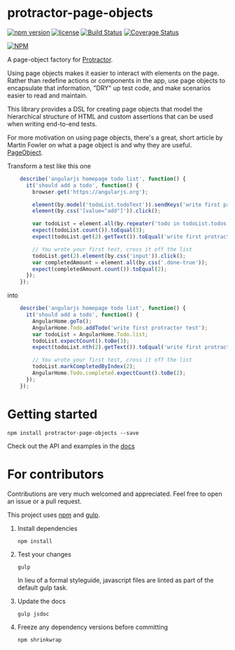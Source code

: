 # protractor-page-objects

[![npm version](https://img.shields.io/npm/v/protractor-page-objects.svg)](https://www.npmjs.com/package/protractor-page-objects)
[![license](https://img.shields.io/npm/l/protractor-page-objects.svg)](https://www.npmjs.com/package/protractor-page-objects)
[![Build Status](https://travis-ci.org/digitil/protractor-page-objects.svg)](https://travis-ci.org/digitil/protractor-page-objects)
[![Coverage Status](https://coveralls.io/repos/digitil/protractor-page-objects/badge.svg?branch=master&service=github)](https://coveralls.io/github/digitil/protractor-page-objects?branch=master)

[![NPM](https://nodei.co/npm/protractor-page-objects.png)](https://www.npmjs.com/package/protractor-page-objects)

A page-object factory for [Protractor][].

Using page objects makes it easier to interact with elements on the page. Rather than redefine actions or components in the app, use page objects to encapsulate that information, "DRY" up test code, and make scenarios easier to read and maintain.

This library provides a DSL for creating page objects that model the hierarchical structure of HTML and custom assertions that can be used when writing end-to-end tests.

For more motivation on using page objects, there's a great, short article by Martin Fowler on what a page object is and why they are useful. [PageObject](http://martinfowler.com/bliki/PageObject.html).

Transform a test like this one

```javascript
    describe('angularjs homepage todo list', function() {
      it('should add a todo', function() {
        browser.get('https://angularjs.org');

        element(by.model('todoList.todoText')).sendKeys('write first protractor test');
        element(by.css('[value="add"]')).click();

        var todoList = element.all(by.repeater('todo in todoList.todos'));
        expect(todoList.count()).toEqual(3);
        expect(todoList.get(2).getText()).toEqual('write first protractor test');

        // You wrote your first test, cross it off the list
        todoList.get(2).element(by.css('input')).click();
        var completedAmount = element.all(by.css('.done-true'));
        expect(completedAmount.count()).toEqual(2);
      });
    });
```

into

```javascript
    describe('angularjs homepage todo list', function() {
      it('should add a todo', function() {
        AngularHome.goTo();
        AngularHome.Todo.addTodo('write first protractor test');
        var todoList = AngularHome.Todo.list;
        todoList.expectCount().toBe(3);
        expect(todoList.nth(2).getText()).toEqual('write first protractor test');

        // You wrote your first test, cross it off the list
        todoList.markCompletedByIndex(2);
        AngularHome.Todo.completed.expectCount().toBe(2);
      });
    });
```

# Getting started

    npm install protractor-page-objects --save

Check out the API and examples in the [docs](http://digitil.github.io/protractor-page-objects/)

# For contributors

Contributions are very much welcomed and appreciated. Feel free to open an issue or a pull request.

This project uses [npm][] and [gulp][].

1. Install dependencies

    `npm install`

2. Test your changes

    `gulp`

    In lieu of a formal styleguide, javascript files are linted as part of the default gulp task.

3. Update the docs

    `gulp jsdoc`

4. Freeze any dependency versions before committing

    `npm shrinkwrap`

[protractor]: http://www.protractortest.org/
[npm]: https://www.npmjs.com/#getting-started
[gulp]: https://github.com/gulpjs/gulp/blob/master/docs/getting-started.md
